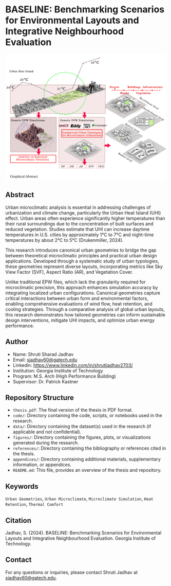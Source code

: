 # BASELINE: Benchmarking Scenarios for Environmental Layouts and Integrative Neighbourhood Evaluation

<img src="https://raw.githubusercontent.com/SustainableUrbanSystemsLab/CS-Benchmark-Cases-for-Urban-Scale-Microclimate-Simulations/main/Figures/GraphicalAbstract.png" width="500px">

## Abstract

Urban microclimatic analysis is essential in addressing challenges of urbanization and climate change, particularly the Urban Heat Island (UHI) effect. Urban areas often experience significantly higher temperatures than their rural surroundings due to the concentration of built surfaces and reduced vegetation. Studies estimate that UHI can increase daytime temperatures in  U.S. cities by approximately 1°C to 7°C and night-time temperatures by about 2°C to 5°C (Drukenmiller, 2024). 

This research introduces canonical urban geometries to bridge the gap between theoretical microclimatic principles and practical urban design applications. Developed through a systematic study of urban typologies, these geometries represent diverse layouts, incorporating metrics like Sky View Factor (SVF), Aspect Ratio (AR), and Vegetation Cover.

Unlike traditional EPW files, which lack the granularity required for microclimatic precision, this approach enhances simulation accuracy by integrating localized urban configurations. Canonical geometries capture critical interactions between urban form and environmental factors, enabling comprehensive evaluations of wind flow, heat retention, and cooling strategies. Through a comparative analysis of global urban layouts, this research demonstrates how tailored geometries can inform sustainable design interventions, mitigate UHI impacts, and optimize urban energy performance.

## Author

- Name: Shruti Sharad Jadhav
- Email: sjadhav60@gatech.edu
- Linkedin: https://www.linkedin.com/in/shrutijadhav2703/
- Institution: Georgia Institute of Technology
- Program: M.S. Arch (High Performance Building)
- Supervisor: Dr. Patrick Kastner
  
## Repository Structure

- `thesis.pdf`: The final version of the thesis in PDF format.
- `code/`: Directory containing the code, scripts, or notebooks used in the research.
- `data/`: Directory containing the dataset(s) used in the research (if applicable and not confidential).
- `figures/`: Directory containing the figures, plots, or visualizations generated during the research.
- `references/`: Directory containing the bibliography or references cited in the thesis.
- `appendices/`: Directory containing additional materials, supplementary information, or appendices.
- `README.md`: This file, provides an overview of the thesis and repository.

## Keywords

`Urban Geometries`, `Urban Microclimate`, `Microclimate Simulation`, `Heat Retention`, `Thermal Comfort`



## Citation

Jadhav, S. (2024). BASELINE: Benchmarking Scenarios for Environmental Layouts and Integrative Neighbourhood Evaluation. Georgia Institute of Technology.

## Contact

For any questions or inquiries, please contact Shruti Jadhav at sjadhav60@gatech.edu.
